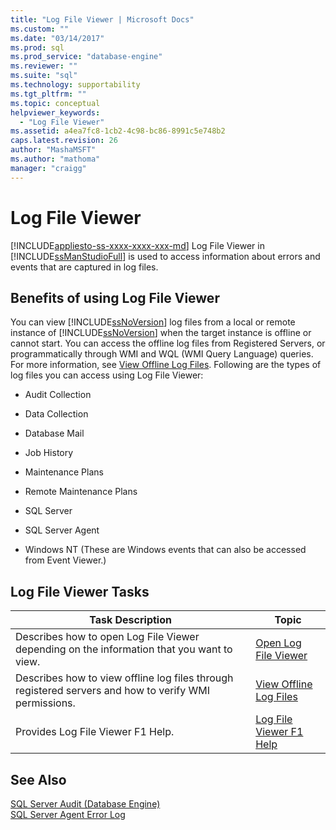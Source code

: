 ```yaml
---
title: "Log File Viewer | Microsoft Docs"
ms.custom: ""
ms.date: "03/14/2017"
ms.prod: sql
ms.prod_service: "database-engine"
ms.reviewer: ""
ms.suite: "sql"
ms.technology: supportability
ms.tgt_pltfrm: ""
ms.topic: conceptual
helpviewer_keywords: 
  - "Log File Viewer"
ms.assetid: a4ea7fc8-1cb2-4c98-bc86-8991c5e748b2
caps.latest.revision: 26
author: "MashaMSFT"
ms.author: "mathoma"
manager: "craigg"
---
```

# Log File Viewer
[!INCLUDE[appliesto-ss-xxxx-xxxx-xxx-md](../../includes/appliesto-ss-xxxx-xxxx-xxx-md.md)]
  Log File Viewer in [!INCLUDE[ssManStudioFull](../../includes/ssmanstudiofull-md.md)] is used to access information about errors and events that are captured in log files.  
  
## Benefits of using Log File Viewer  
 You can view [!INCLUDE[ssNoVersion](../../includes/ssnoversion-md.md)] log files from a local or remote instance of [!INCLUDE[ssNoVersion](../../includes/ssnoversion-md.md)] when the target instance is offline or cannot start. You can access the offline log files from Registered Servers, or programmatically through WMI and WQL (WMI Query Language) queries. For more information, see [View Offline Log Files](../../relational-databases/logs/view-offline-log-files.md). Following are the types of log files you can access using Log File Viewer:  
  
-   Audit Collection  
  
-   Data Collection  
  
-   Database Mail  
  
-   Job History  
  
-   Maintenance Plans  
  
-   Remote Maintenance Plans  
  
-   SQL Server  
  
-   SQL Server Agent  
  
-   Windows NT (These are Windows events that can also be accessed from Event Viewer.)  
  
## Log File Viewer Tasks  
  
|Task Description|Topic|  
|----------------------|-----------|  
|Describes how to open Log File Viewer depending on the information that you want to view.|[Open Log File Viewer](../../relational-databases/logs/open-log-file-viewer.md)|  
|Describes how to view offline log files through registered servers and how to verify WMI permissions.|[View Offline Log Files](../../relational-databases/logs/view-offline-log-files.md)|  
|Provides Log File Viewer F1 Help.|[Log File Viewer F1 Help](../../relational-databases/logs/log-file-viewer-f1-help.md)|  
  
## See Also  
 [SQL Server Audit &#40;Database Engine&#41;](../../relational-databases/security/auditing/sql-server-audit-database-engine.md)   
 [SQL Server Agent Error Log](http://msdn.microsoft.com/library/0b2d6e6e-cd2d-4b8b-9fa2-2bbd2fc0da41)  
  
  
